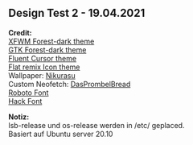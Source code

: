 ## Design Test 2 - 19.04.2021

**Credit:**  
[XFWM Forest-dark theme](https://www.gnome-look.org/p/1350789/)  
[GTK Forest-dark theme](https://www.pling.com/p/1265992/)  
[Fluent Cursor theme](https://www.pling.com/s/XFCE/p/1499852/)  
[Flat remix Icon theme](https://www.pling.com/p/1012430)  
Wallpaper: [Nikurasu](https://github.com/Nikurasukun)  
Custom Neofetch: [DasPrombelBread](https://github.com/DasPrombelBread)  
[Roboto Font](https://fonts.google.com/specimen/Roboto)  
[Hack Font](https://sourcefoundry.org/hack/)  

**Notiz:**  
lsb-release und os-release werden in /etc/ geplaced.  
Basiert auf Ubuntu server 20.10  
